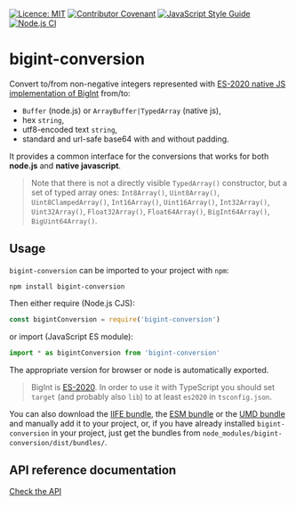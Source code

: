 [![Licence: MIT](https://img.shields.io/badge/License-MIT-yellow.svg)](https://opensource.org/licenses/MIT)
[![Contributor Covenant](https://img.shields.io/badge/Contributor%20Covenant-2.1-4baaaa.svg)](CODE_OF_CONDUCT.md)
[![JavaScript Style Guide](https://img.shields.io/badge/code_style-standard-brightgreen.svg)](https://standardjs.com)
[![Node.js CI](https://github.com/juanelas/bigint-conversion/actions/workflows/build-and-test.yml/badge.svg)](https://github.com/juanelas/bigint-conversion/actions/workflows/build-and-test.yml)

# bigint-conversion

Convert to/from non-negative integers represented with [ES-2020 native JS implementation of BigInt](https://tc39.es/ecma262/#sec-bigint-objects) from/to:

- `Buffer` (node.js) or `ArrayBuffer|TypedArray` (native js),
- hex `string`,
- utf8-encoded text `string`,
- standard and url-safe base64 with and without padding.

It provides a common interface for the conversions that works for both **node.js** and **native javascript**.

> Note that there is not a directly visible `TypedArray()` constructor, but a set of typed array ones: `Int8Array()`, `Uint8Array()`, `Uint8ClampedArray()`, `Int16Array()`, `Uint16Array()`, `Int32Array()`, `Uint32Array()`, `Float32Array()`, `Float64Array()`, `BigInt64Array()`, `BigUint64Array()`.

## Usage

`bigint-conversion` can be imported to your project with `npm`:

```console
npm install bigint-conversion
```

Then either require (Node.js CJS):

```javascript
const bigintConversion = require('bigint-conversion')
```

or import (JavaScript ES module):

```javascript
import * as bigintConversion from 'bigint-conversion'
```

The appropriate version for browser or node is automatically exported.

> BigInt is [ES-2020](https://tc39.es/ecma262/#sec-bigint-objects). In order to use it with TypeScript you should set `target` (and probably also `lib`) to at least `es2020` in `tsconfig.json`.

You can also download the [IIFE bundle](https://raw.githubusercontent.com/juanelas/bigint-conversion/main/dist/bundles/iife.js), the [ESM bundle](https://raw.githubusercontent.com/juanelas/bigint-conversion/main/dist/bundles/esm.min.js) or the [UMD bundle](https://raw.githubusercontent.com/juanelas/bigint-conversion/main/dist/bundles/umd.js) and manually add it to your project, or, if you have already installed `bigint-conversion` in your project, just get the bundles from `node_modules/bigint-conversion/dist/bundles/`.

## API reference documentation

[Check the API](./docs/API.md)
